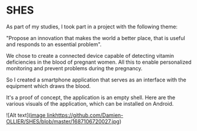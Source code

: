 # SHES
As part of my studies, I took part in a project with the following theme:

"Propose an innovation that makes the world a better place, that is useful and responds to an essential problem".

We chose to create a connected device capable of detecting vitamin deficiencies in the blood of pregnant women. All this to enable personalized monitoring and prevent problems during the pregnancy.

So I created a smartphone application that serves as an interface with the equipment which draws the blood.

It's a proof of concept, the application is an empty shell.
Here are the various visuals of the application, which can be installed on Android.

![Alt text]([image link](https://github.com/Damien-OLLIER/SHES/blob/master/1687106720027.jpg)https://github.com/Damien-OLLIER/SHES/blob/master/1687106720027.jpg)
